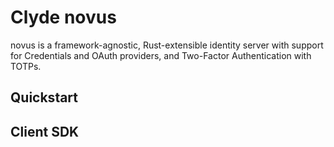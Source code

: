 # Clyde novus

novus is a framework-agnostic, Rust-extensible identity server with support for Credentials and OAuth providers, and Two-Factor Authentication with TOTPs.

## Quickstart

## Client SDK
